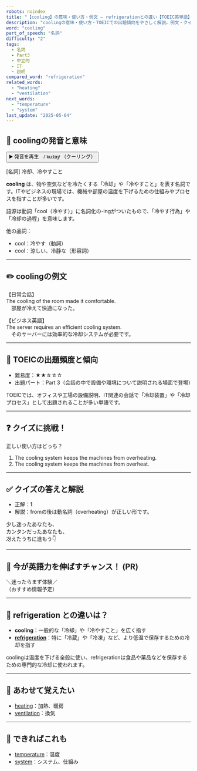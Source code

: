 ```yaml
---
robots: noindex
title: "【cooling】の意味・使い方・例文 ― refrigerationとの違い【TOEIC英単語】"
description: "coolingの意味・使い方・TOEICでの出題傾向をやさしく解説。例文・クイズ付きでrefrigerationとの違いもわかりやすく学べます。"
word: "cooling"
part_of_speech: "名詞"
difficulty: "2"
tags:
  - 名詞
  - Part3
  - 中立的
  - IT
  - 説明
compared_word: "refrigeration"
related_words:
  - "heating"
  - "ventilation"
next_words:
  - "temperature"
  - "system"
last_update: "2025-05-04"
---
```


## 🔰 coolingの発音と意味

<button class="play-audio" onclick="playTTS('cooling')">
  <span class="play-audio-main">
    ▶️ 発音を再生　/ˈkuːlɪŋ/
  </span>
  <span class="play-audio-sub">
    （クーリング）
  </span>
</button>

[名詞] 冷却、冷やすこと

**cooling** は、物や空気などを冷たくする「冷却」や「冷やすこと」を表す名詞です。ITやビジネスの現場では、機械や部屋の温度を下げるための仕組みやプロセスを指すことが多いです。

語源は動詞「cool（冷やす）」に名詞化の-ingがついたもので、「冷やす行為」や「冷却の過程」を意味します。

他の品詞：  
- cool：冷やす（動詞）
- cool：涼しい、冷静な（形容詞）

---

## ✏️ coolingの例文

【日常会話】  
The cooling of the room made it comfortable.  
　部屋が冷えて快適になった。

【ビジネス英語】  
The server requires an efficient cooling system.  
　そのサーバーには効率的な冷却システムが必要です。

---

## 🎯 TOEICの出題頻度と傾向

- 難易度：★★☆☆☆
- 出題パート：Part 3（会話の中で設備や環境について説明される場面で登場）

TOEICでは、オフィスや工場の設備説明、IT関連の会話で「冷却装置」や「冷却プロセス」として出題されることが多い単語です。

---

## ❓ クイズに挑戦！

正しい使い方はどっち？

1. The cooling system keeps the machines from overheating.  
2. The cooling system keeps the machines from overheat.

---

## ✅ クイズの答えと解説

- 正解：**1**
- 解説：fromの後は動名詞（overheating）が正しい形です。

少し迷ったあなたも、  
カンタンだったあなたも、  
冴えたうちに進もう👇️

---

## 🚀 今が英語力を伸ばすチャンス！ (PR)

<div class="info-center">
＼迷ったらまず体験／<br>  
（おすすめ情報予定）
</div>

---

## 🤔  refrigeration との違いは？

- **cooling**：一般的な「冷却」や「冷やすこと」を広く指す
- **[refrigeration](/word/refrigeration/)**：特に「冷蔵」や「冷凍」など、より低温で保存するための冷却を指す

coolingは温度を下げる全般に使い、refrigerationは食品や薬品などを保存するための専門的な冷却に使われます。

---

## 🧩 あわせて覚えたい

- [heating](/word/heating/)：加熱、暖房
- [ventilation](/word/ventilation/)：換気

---

## 📖 できればこれも

- [temperature](/word/temperature/)：温度
- [system](/word/system/)：システム、仕組み

<!-- cvid: aid48_bid39 -->
